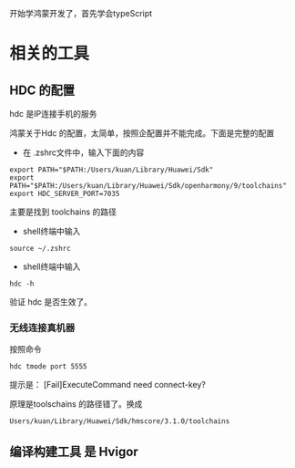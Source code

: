 
开始学鸿蒙开发了，首先学会typeScript


#  相关的工具

## HDC 的配置

hdc 是IP连接手机的服务

鸿蒙关于Hdc 的配置，太简单，按照企配置并不能完成。下面是完整的配置

- 在 .zshrc文件中，输入下面的内容
```shell
export PATH="$PATH:/Users/kuan/Library/Huawei/Sdk"
export PATH="$PATH:/Users/kuan/Library/Huawei/Sdk/openharmony/9/toolchains"
export HDC_SERVER_PORT=7035
```

主要是找到 toolchains 的路径

- shell终端中输入

```
source ~/.zshrc
```

- shell终端中输入
```
hdc -h
```
验证 hdc 是否生效了。

### 无线连接真机器

按照命令
```
hdc tmode port 5555
```
提示是：
[Fail]ExecuteCommand need connect-key?

原理是toolschains 的路径错了。换成

```
Users/kuan/Library/Huawei/Sdk/hmscore/3.1.0/toolchains
```

## 编译构建工具 是 Hvigor 